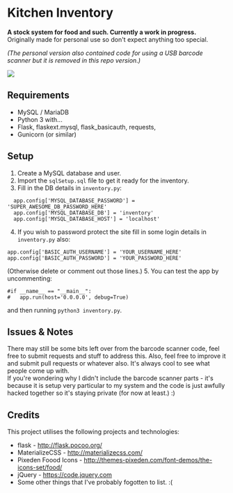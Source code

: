 # Kitchen Inventory

**A stock system for food and such. Currently a work in progress.**  
Originally made for personal use so don't expect anything too special.

_(The personal version also contained code for using a USB barcode scanner but it is removed in this repo version.)_

![](image)

## Requirements
- MySQL / MariaDB
- Python 3 with...
- Flask, flaskext.mysql, flask_basicauth, requests, 
- Gunicorn (or similar)

## Setup
1. Create a MySQL database and user.
2. Import the `sqlSetup.sql` file to get it ready for the inventory.
3. Fill in the DB details in `inventory.py`:
```app.config['MYSQL_DATABASE_USER'] = 'inventory'
  app.config['MYSQL_DATABASE_PASSWORD'] = 'SUPER_AWESOME_DB_PASSWORD_HERE'
  app.config['MYSQL_DATABASE_DB'] = 'inventory'
  app.config['MYSQL_DATABASE_HOST'] = 'localhost'
```    
4. If you wish to password protect the site fill in some login details in `inventory.py` also:
```
app.config['BASIC_AUTH_USERNAME'] = 'YOUR_USERNAME_HERE'
app.config['BASIC_AUTH_PASSWORD'] = 'YOUR_PASSWORD_HERE'
```
(Otherwise delete or comment out those lines.)
5. You can test the app by uncommenting:
```
#if __name__ == "__main__":
#	app.run(host='0.0.0.0', debug=True)
```
and then running `python3 inventory.py`.

## Issues & Notes
There may still be some bits left over from the barcode scanner code, feel free to submit requests and stuff to address this. Also, feel free to improve it and submit pull requests or whatever also. It's always cool to see what people come up with.  
If you're wondering why I didn't include the barcode scanner parts - it's because it is setup very particular to my system and the code is just awfully hacked together so it's staying private (for now at least.)
:)

## Credits
This project utilises the following projects and technologies:
- flask - http://flask.pocoo.org/
- MaterializeCSS - http://materializecss.com/
- Pixeden Foood Icons - http://themes-pixeden.com/font-demos/the-icons-set/food/
- jQuery - https://code.jquery.com
- Some other things that I've probably fogotten to list. :(
